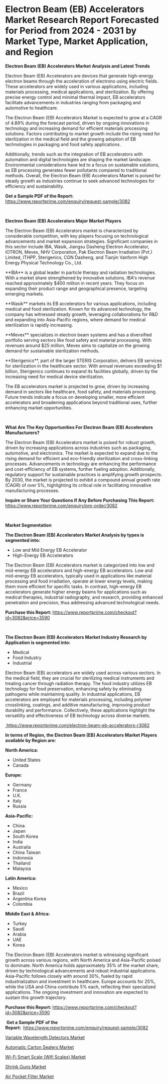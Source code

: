 <p><h1>Electron Beam (EB) Accelerators Market Research Report Forecasted for Period from 2024 -  2031 by Market Type, Market Application, and Region</h1></p><p><strong>Electron Beam (EB) Accelerators Market Analysis and Latest Trends</strong></p>
<p><p>Electron Beam (EB) Accelerators are devices that generate high-energy electron beams through the acceleration of electrons using electric fields. These accelerators are widely used in various applications, including materials processing, medical applications, and sterilization. By offering precise energy control and minimal thermal impact, EB accelerators facilitate advancements in industries ranging from packaging and automotive to healthcare.</p><p>The Electron Beam (EB) Accelerators Market is expected to grow at a CAGR of 4.89% during the forecast period, driven by ongoing innovations in technology and increasing demand for efficient materials processing solutions. Factors contributing to market growth include the rising need for sterilization in the medical field and the growing adoption of EB technologies in packaging and food safety applications. </p><p>Additionally, trends such as the integration of EB accelerators with automation and digital technologies are shaping the market landscape. Environmental considerations have led to a focus on sustainable solutions, as EB processing generates fewer pollutants compared to traditional methods. Overall, the Electron Beam (EB) Accelerators Market is poised for steady growth as industries continue to seek advanced technologies for efficiency and sustainability.</p></p>
<p><strong>Get a Sample PDF of the Report:&nbsp;</strong> <a href="https://www.reportprime.com/enquiry/request-sample/3082">https://www.reportprime.com/enquiry/request-sample/3082</a></p>
<p>&nbsp;</p>
<p><strong>Electron Beam (EB) Accelerators Major Market Players</strong></p>
<p><p>The Electron Beam (EB) Accelerators market is characterized by considerable competition, with key players focusing on technological advancements and market expansion strategies. Significant companies in this sector include IBA, Wasik, Jiangsu Dasheng Electron Accelerator, IOTRON, Mevex, NHV Corporation, Pak Electron Beam Irradiation (Pvt.) Limited, ITHPP, Sterigenics, CGN Dasheng, and Tianjin Vanform High Energy Physical Technology Co., Ltd.</p><p>**IBA** is a global leader in particle therapy and radiation technologies. With a market share strengthened by innovative solutions, IBA's revenue reached approximately $400 million in recent years. They focus on expanding their product range and geographical presence, targeting emerging markets.</p><p>**Wasik** markets its EB accelerators for various applications, including medical and food sterilization. Known for its advanced technology, the company has witnessed steady growth, leveraging collaborations for R&D and expanding into Asia-Pacific regions, where demand for medical sterilization is rapidly increasing.</p><p>**Mevex** specializes in electron beam systems and has a diversified portfolio serving sectors like food safety and material processing. With revenues around $25 million, Mevex aims to capitalize on the growing demand for sustainable sterilization methods.</p><p>**Sterigenics**, part of the larger STERIS Corporation, delivers EB services for sterilization in the healthcare sector. With annual revenues exceeding $1 billion, Sterigenics continues to expand its facilities globally, driven by the increasing need for medical device sterilization.</p><p>The EB accelerators market is projected to grow, driven by increasing demand in sectors like healthcare, food safety, and materials processing. Future trends indicate a focus on developing smaller, more efficient accelerators and broadening applications beyond traditional uses, further enhancing market opportunities.</p></p>
<p>&nbsp;</p>
<p><strong>What Are The Key Opportunities For Electron Beam (EB) Accelerators Manufacturers?</strong></p>
<p><p>The Electron Beam (EB) Accelerators market is poised for robust growth, driven by increasing applications across industries such as packaging, automotive, and electronics. The market is expected to expand due to the rising demand for efficient and eco-friendly sterilization and cross-linking processes. Advancements in technology are enhancing the performance and cost-efficiency of EB systems, further fueling adoption. Additionally, regulatory support for sustainable practices is amplifying growth prospects. By 2030, the market is projected to exhibit a compound annual growth rate (CAGR) of over 5%, highlighting its critical role in facilitating innovative manufacturing processes.</p></p>
<p><strong>Inquire or Share Your Questions If Any Before Purchasing This Report:</strong> <a href="https://www.reportprime.com/enquiry/pre-order/3082">https://www.reportprime.com/enquiry/pre-order/3082</a></p>
<p>&nbsp;</p>
<p><strong>Market Segmentation</strong></p>
<p><strong>The Electron Beam (EB) Accelerators Market Analysis by types is segmented into:</strong></p>
<p><ul><li>Low and Mid Energy EB Accelerator</li><li>High-Energy EB Accelerators</li></ul></p>
<p><p>The Electron Beam (EB) Accelerators market is categorized into low and mid-energy EB accelerators and high-energy EB accelerators. Low and mid-energy EB accelerators, typically used in applications like material processing and food irradiation, operate at lower energy levels, making them more efficient for specific tasks. In contrast, high-energy EB accelerators generate higher energy beams for applications such as medical therapies, industrial radiography, and research, providing enhanced penetration and precision, thus addressing advanced technological needs.</p></p>
<p><strong>Purchase this Report:&nbsp;</strong><a href="https://www.reportprime.com/checkout?id=3082&price=3590">https://www.reportprime.com/checkout?id=3082&price=3590</a></p>
<p>&nbsp;</p>
<p><strong>The Electron Beam (EB) Accelerators Market Industry Research by Application is segmented into:</strong></p>
<p><ul><li>Medical</li><li>Food Industry</li><li>Industrial</li></ul></p>
<p><p>Electron Beam (EB) accelerators are widely used across various sectors. In the medical field, they are crucial for sterilizing medical instruments and treating cancer through radiation therapy. The food industry utilizes EB technology for food preservation, enhancing safety by eliminating pathogens while maintaining quality. In industrial applications, EB accelerators are employed for materials processing, including polymer crosslinking, coatings, and additive manufacturing, improving product durability and performance. Collectively, these applications highlight the versatility and effectiveness of EB technology across diverse markets.</p></p>
<p><a href="https://www.reportprime.com/electron-beam-eb-accelerators-r3082">&nbsp;https://www.reportprime.com/electron-beam-eb-accelerators-r3082</a></p>
<p><strong>In terms of Region, the Electron Beam (EB) Accelerators Market Players available by Region are:</strong></p>
<p>
    <p> <strong> North America: </strong>
        <ul>
            <li>United States</li>
            <li>Canada</li>
        </ul>
        </p> 
    <p> <strong> Europe: </strong>
        <ul>
            <li>Germany</li>
            <li>France</li>
            <li>U.K.</li>
            <li>Italy</li>
            <li>Russia</li>
        </ul>
        </p> 
    <p> <strong> Asia-Pacific: </strong>
        <ul>
            <li>China</li>
            <li>Japan</li>
            <li>South Korea</li>
            <li>India</li>
            <li>Australia</li>
            <li>China Taiwan</li>
            <li>Indonesia</li>
            <li>Thailand</li>
            <li>Malaysia</li>
        </ul>
        </p> 
    <p> <strong> Latin America: </strong>
        <ul>
            <li>Mexico</li>
            <li>Brazil</li>
            <li>Argentina Korea</li>
            <li>Colombia</li>
        </ul>
        </p> 
    <p> <strong> Middle East & Africa: </strong>
        <ul>
            <li>Turkey</li>
            <li>Saudi</li>
            <li>Arabia</li>
            <li>UAE</li>
            <li>Korea</li>
        </ul>
    </p>
    </p>
<p><p>The Electron Beam (EB) Accelerators market is witnessing significant growth across various regions, with North America and Asia-Pacific poised to dominate. North America holds approximately 35% of the market share, driven by technological advancements and robust industrial applications. Asia-Pacific follows closely with around 30%, fueled by rapid industrialization and investment in healthcare. Europe accounts for 25%, while the USA and China contribute 5% each, reflecting their specialized applications. The ongoing investment and innovation are expected to sustain this growth trajectory.</p></p>
<p><strong>Purchase this Report: </strong><a href="https://www.reportprime.com/checkout?id=3082&price=3590">https://www.reportprime.com/checkout?id=3082&price=3590</a></p>
<p>&nbsp;<strong>Get a Sample PDF of the Report:&nbsp;&nbsp;</strong><a href="https://www.reportprime.com/enquiry/request-sample/3082">https://www.reportprime.com/enquiry/request-sample/3082</a></p>
<p><strong></strong></p>
<p><p><a href="https://issuu.com/reportprime-2/docs/variable-wavelength-detectors-marke_b48761af8a9d5e">Variable Wavelength Detectors Market</a></p><p><a href="https://www.linkedin.com/pulse/automatic-carton-sealers-market-strategic-insights-product-ulqqf?trackingId=WkT%2FFraFR2uOCf%2BmTDeNRw%3D%3D">Automatic Carton Sealers Market</a></p><p><a href="https://issuu.com/reportprime-2/docs/wi-fi-smart-scale-wifi-scales-marke_4b44175adc2c40">Wi-Fi Smart Scale (Wifi Scales) Market</a></p><p><a href="https://www.linkedin.com/pulse/shrink-guns-market-size-growing-cagr-51-report-covers-aelxf?trackingId=c2sm1j%2BBRa69CANgiyx%2BnQ%3D%3D">Shrink Guns Market</a></p><p><a href="https://www.linkedin.com/pulse/global-air-pocket-filter-market-size-trends-analysis-regional-xapjf?trackingId=WfjZ5VMgRgWTYA90v0WxLg%3D%3D">Air Pocket Filter Market</a></p></p>